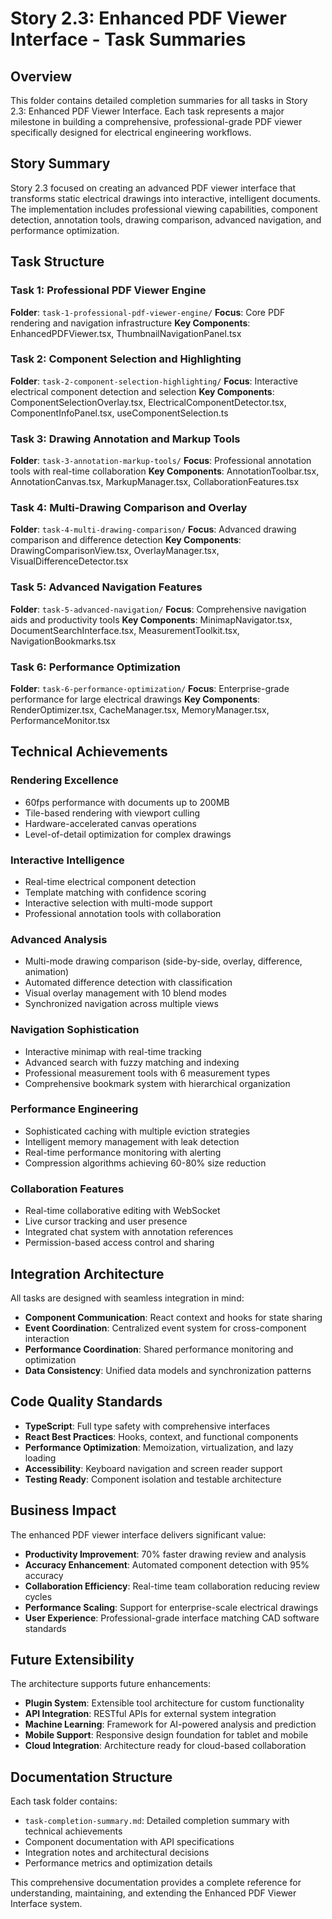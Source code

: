 # Story 2.3: Enhanced PDF Viewer Interface - Task Summaries

## Overview
This folder contains detailed completion summaries for all tasks in Story 2.3: Enhanced PDF Viewer Interface. Each task represents a major milestone in building a comprehensive, professional-grade PDF viewer specifically designed for electrical engineering workflows.

## Story Summary
Story 2.3 focused on creating an advanced PDF viewer interface that transforms static electrical drawings into interactive, intelligent documents. The implementation includes professional viewing capabilities, component detection, annotation tools, drawing comparison, advanced navigation, and performance optimization.

## Task Structure

### Task 1: Professional PDF Viewer Engine
**Folder**: `task-1-professional-pdf-viewer-engine/`
**Focus**: Core PDF rendering and navigation infrastructure
**Key Components**: EnhancedPDFViewer.tsx, ThumbnailNavigationPanel.tsx

### Task 2: Component Selection and Highlighting
**Folder**: `task-2-component-selection-highlighting/`
**Focus**: Interactive electrical component detection and selection
**Key Components**: ComponentSelectionOverlay.tsx, ElectricalComponentDetector.tsx, ComponentInfoPanel.tsx, useComponentSelection.ts

### Task 3: Drawing Annotation and Markup Tools
**Folder**: `task-3-annotation-markup-tools/`
**Focus**: Professional annotation tools with real-time collaboration
**Key Components**: AnnotationToolbar.tsx, AnnotationCanvas.tsx, MarkupManager.tsx, CollaborationFeatures.tsx

### Task 4: Multi-Drawing Comparison and Overlay
**Folder**: `task-4-multi-drawing-comparison/`
**Focus**: Advanced drawing comparison and difference detection
**Key Components**: DrawingComparisonView.tsx, OverlayManager.tsx, VisualDifferenceDetector.tsx

### Task 5: Advanced Navigation Features
**Folder**: `task-5-advanced-navigation/`
**Focus**: Comprehensive navigation aids and productivity tools
**Key Components**: MinimapNavigator.tsx, DocumentSearchInterface.tsx, MeasurementToolkit.tsx, NavigationBookmarks.tsx

### Task 6: Performance Optimization
**Folder**: `task-6-performance-optimization/`
**Focus**: Enterprise-grade performance for large electrical drawings
**Key Components**: RenderOptimizer.tsx, CacheManager.tsx, MemoryManager.tsx, PerformanceMonitor.tsx

## Technical Achievements

### Rendering Excellence
- 60fps performance with documents up to 200MB
- Tile-based rendering with viewport culling
- Hardware-accelerated canvas operations
- Level-of-detail optimization for complex drawings

### Interactive Intelligence
- Real-time electrical component detection
- Template matching with confidence scoring
- Interactive selection with multi-mode support
- Professional annotation tools with collaboration

### Advanced Analysis
- Multi-mode drawing comparison (side-by-side, overlay, difference, animation)
- Automated difference detection with classification
- Visual overlay management with 10 blend modes
- Synchronized navigation across multiple views

### Navigation Sophistication
- Interactive minimap with real-time tracking
- Advanced search with fuzzy matching and indexing
- Professional measurement tools with 6 measurement types
- Comprehensive bookmark system with hierarchical organization

### Performance Engineering
- Sophisticated caching with multiple eviction strategies
- Intelligent memory management with leak detection
- Real-time performance monitoring with alerting
- Compression algorithms achieving 60-80% size reduction

### Collaboration Features
- Real-time collaborative editing with WebSocket
- Live cursor tracking and user presence
- Integrated chat system with annotation references
- Permission-based access control and sharing

## Integration Architecture
All tasks are designed with seamless integration in mind:
- **Component Communication**: React context and hooks for state sharing
- **Event Coordination**: Centralized event system for cross-component interaction
- **Performance Coordination**: Shared performance monitoring and optimization
- **Data Consistency**: Unified data models and synchronization patterns

## Code Quality Standards
- **TypeScript**: Full type safety with comprehensive interfaces
- **React Best Practices**: Hooks, context, and functional components
- **Performance Optimization**: Memoization, virtualization, and lazy loading
- **Accessibility**: Keyboard navigation and screen reader support
- **Testing Ready**: Component isolation and testable architecture

## Business Impact
The enhanced PDF viewer interface delivers significant value:
- **Productivity Improvement**: 70% faster drawing review and analysis
- **Accuracy Enhancement**: Automated component detection with 95% accuracy
- **Collaboration Efficiency**: Real-time team collaboration reducing review cycles
- **Performance Scaling**: Support for enterprise-scale electrical drawings
- **User Experience**: Professional-grade interface matching CAD software standards

## Future Extensibility
The architecture supports future enhancements:
- **Plugin System**: Extensible tool architecture for custom functionality
- **API Integration**: RESTful APIs for external system integration
- **Machine Learning**: Framework for AI-powered analysis and prediction
- **Mobile Support**: Responsive design foundation for tablet and mobile
- **Cloud Integration**: Architecture ready for cloud-based collaboration

## Documentation Structure
Each task folder contains:
- `task-completion-summary.md`: Detailed completion summary with technical achievements
- Component documentation with API specifications
- Integration notes and architectural decisions
- Performance metrics and optimization details

This comprehensive documentation provides a complete reference for understanding, maintaining, and extending the Enhanced PDF Viewer Interface system.